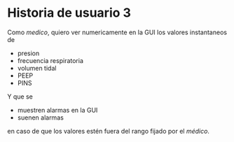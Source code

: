 # Historia de usuario 3

Como *medico*, quiero ver numericamente en la GUI los valores instantaneos de

* presion
* frecuencia respiratoria
* volumen tidal
* PEEP
* PINS

Y que se

* muestren alarmas en la GUI
* suenen alarmas

en caso de que los valores estén fuera del rango fijado por el *médico*.
